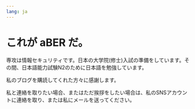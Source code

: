 ```yaml
---
lang: ja
---
```


# これが aBER だ。

専攻は情報セキュリティです。日本の大学院(修士)入試の準備をしています。その間、日本語能力試験N2のために日本語を勉強しています。

私のブログを購読してくれた方々に感謝します。

私と連絡を取りたい場合、またはただ挨拶をしたい場合は、私のSNSアカウントに連絡を取り、または私にメールを送ってください。